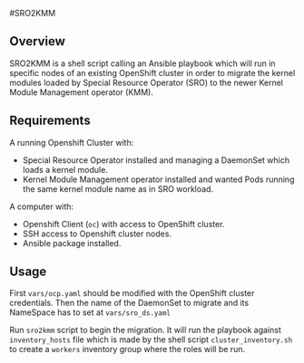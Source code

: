#SRO2KMM

## Overview

SRO2KMM is a shell script calling an Ansible playbook which will run in specific nodes of an existing OpenShift cluster in order to migrate the kernel modules loaded by Special Resource Operator (SRO) to the newer Kernel Module Management operator (KMM).

## Requirements

A running Openshift Cluster with:
- Special Resource Operator installed and managing a DaemonSet which loads a kernel module.
- Kernel Module Management operator installed and wanted Pods running the same kernel module name as in SRO workload.

A computer with:
- Openshift Client (`oc`) with access to OpenShift cluster.
- SSH access to Openshift cluster nodes.
- Ansible package installed.

## Usage
First `vars/ocp.yaml` should be modified with the OpenShift cluster credentials.
Then the name of the DaemonSet to migrate and its NameSpace has to set at `vars/sro_ds.yaml`

Run `sro2kmm` script to begin the migration. It will run the playbook against `inventory_hosts` file which is made by the shell script `cluster_inventory.sh` to create a `workers` inventory group where the roles will be run.

 


